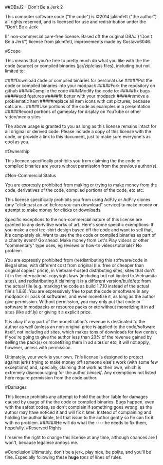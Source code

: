 ##DBaJ2 - Don't Be a Jerk 2

This computer software code ("the code") is ©2014 jakimfett ("the author") all rights reserved, and is licensed for use and redistribution under the “Don’t Be a Jerk 

II” non-commercial care-free license.
Based off the original DBAJ ("Don't Be a Jerk") license from jakimfett, improvements made by Gustavo6046.

#Scope

This means that you’re free to pretty much do what you like with the the code (source) or compiled binaries (jar/zip/class files), including but not limited to:

 ####Download code or compiled binaries for personal use
  #####Put the code or compiled binaries into your modpack
  #####Fork the repository on github
  #####Compile the code
 ####Modify the code to:
  #####fix bugs
  #####add features
  #####fit better with your modpack
  #####remove a problematic item
  #####replace all item icons with cat pictures, because cats are...
  #####Use portions of the code as examples in a presentation
  #####Record portions of gameplay for display on YouTube or other video/media sites

The above usage is granted to you as long as this license remains intact for all original or derived code. Please include a copy of this license with the code, or provide a link to this document, just to make sure everyone's as cool as you.

#Ownership

This licence specifically prohibits you from claiming the the code or compiled binaries are yours without permission from the previous author(s).

#Non-Commercial Status

You are expressly prohibited from making or trying to make money from the code, derivatives of the code, compiled portions of the code, etc etc.

This license specifically prohibits you from using AdF.ly or AdF.ly clones (any "click past an ad before you can download" service) to make money or attempt to make money for clicks or downloads.

Specific exceptions to the non-commercial nature of this license are granted to any derivitive works of art. Here's some specific exemptions:
If you make a cool tee-shirt design based off the code and want to sell that, it's completely ok.
Want to use the the code or compiled binaries as part of a charity event? Go ahead.
Make money from Let's Play videos or other "commentary" type uses, eg reviews or how-to videos/tutorials? No problem.

You are expressly prohibited from (re)distributing this software/code in illegal sites, with different cost from original (i.e. free or cheaper than original copies' price), in Vietnam-hosted distributing sites, sites that don't fit in the international copyright laws (including but not limited to Vietnamita sites), and 
redistributing it claiming it is a different version/build/etc from the actual file (e.g. marking the code as build 1.7.10 instead of the actual file's 1.6.8).
You are expressively free to put the code or software in any modpack or pack of softwares, and even monetize it, as long as the author give permission. Without
permission, you may only put that code or software in modpacks or resource packs or etc without monetizing it in ad sites (like adf.ly) or giving it a explicit price. 

It is okay if any part of the monetization's revenue is destinated to the author as well (unless an non-original price is applied to the code/software itself, not including ad sites, which makes tons of downloads for few cents); if you're going to give the author less than 20% of the revenue gained by selling the pack(s) or monetizing them in ad sites or etc, it will not apply, however, unless with permission.

Ultimately, your work is your own. _This_ license is designed to protect against jerks trying to make money off someone else's work (with some few exceptions) and, specially, claiming that work as their own, which is extremely disencouraging for the author _himself_. Any exemptions not listed here require permission from the code author.

#Damages

This license prohibits any attempt to hold the author liable for damages caused by usage of the the code or compiled binaries. Bugs happen, even with the safest codes, so don't complain if something goes wrong, as the author may have noticed it and will fix it later. Instead of complaining and holding the author liable, tell that issue to the author gently so he can fix it with no problem.
######He will do what the _*----*_ he needs to fix them, hopefully.
<bl>
#Reserved Rights

I reserve the right to change this license at any time, although chances are I won't, because legalese annoys me.

#Conclusion
Ultimately, don't be a jerk, play nice, be polite, and you'll be fine. Especially following these **huge** *_tons_* of lines of rules.
